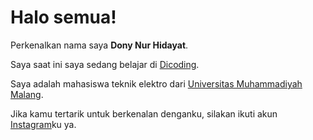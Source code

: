 # Halo semua! 

Perkenalkan nama saya **Dony Nur Hidayat**.

Saya saat ini saya sedang belajar di [Dicoding](https://www.dicoding.com/).

Saya adalah mahasiswa teknik elektro dari [Universitas Muhammadiyah Malang](https://www.umm.ac.id/).

Jika kamu tertarik untuk berkenalan denganku, silakan ikuti akun [Instagram](https://www.instagram.com/donynurh/)ku ya.
